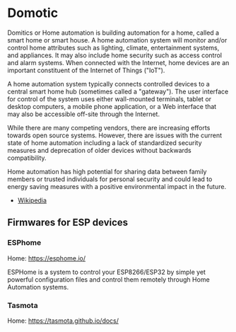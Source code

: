 # Domotic


Domitics or Home automation is building automation for a home, called a smart home or smart house. A home automation system will monitor and/or control home attributes such as lighting, climate, entertainment systems, and appliances. It may also include home security such as access control and alarm systems. When connected with the Internet, home devices are an important constituent of the Internet of Things ("IoT").

A home automation system typically connects controlled devices to a central smart home hub (sometimes called a "gateway"). The user interface for control of the system uses either wall-mounted terminals, tablet or desktop computers, a mobile phone application, or a Web interface that may also be accessible off-site through the Internet.

While there are many competing vendors, there are increasing efforts towards open source systems. However, there are issues with the current state of home automation including a lack of standardized security measures and deprecation of older devices without backwards compatibility.

Home automation has high potential for sharing data between family members or trusted individuals for personal security and could lead to energy saving measures with a positive environmental impact in the future.

* [Wikipedia](https://en.wikipedia.org/wiki/Home_automation)

## Firmwares for ESP devices

### ESPhome

Home: https://esphome.io/

ESPHome is a system to control your ESP8266/ESP32 by simple yet powerful configuration files and control them remotely through Home Automation systems.

### Tasmota

Home: https://tasmota.github.io/docs/

